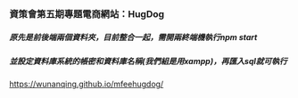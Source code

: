 ### 資策會第五期專題電商網站：HugDog
##### 原先是前後端兩個資料夾，目前整合一起，需開兩終端機執行npm start
##### 並設定資料庫系統的帳密和資料庫名稱(我們組是用xampp)，再匯入sql就可執行
https://wunanqing.github.io/mfeehugdog/
